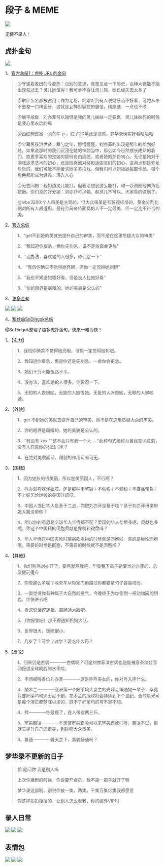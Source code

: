 # 段子 & MEME

![](/image/discuss/biao.jpg)

无梗不录人！
## 虎扑金句
![](/image/data/hupu1.jpg)

1、[官方总结1：虎扑 JRs 的金句](https://weibo.com/2054300185/M82Cy1my1)
> ＠守望着麦田的今麦郎：没别的意思，就想见证一下历史，女神大赛能不能出现双冠王？灵儿她值得！我可舍不得让灵儿输，她已经失去太多了
> 
> ＠取什么名都被占用：作为老粉，经常听到有人说她牙齿不好看，可她从来不去整一口烤瓷牙，这就是女神对容貌的自信，纯原装，一点也不改
> 
> ＠躺平咸鱼：刘亦菲可以输但是我的灵儿妹妹一定要赢，灵儿妹妹死的时候是我心里永远的痛
> 
> ＠西红柿首富 i :真的牛 p ，红了20年还是顶流，梦华录确实好看哈哈哈
> 
> ＠宝藏男孩洪世贤：舞勺之年，懵懵懂懂，刘亦菲的出现是那么的恰到好处。如果说那时的我们沉浸在她的神颜当中，那么如今已然成长成熟的我们，能更多喜欢的是她的那份自由酒脱，或者她的那份初心。无论是她对于演戏追求艺术的初心，还是她真诚对待影迷朋友们的初心，这两点都是弥足珍贵的。我们可能不能奢求她多多拍戏，但我们可以祝福她每部作品，每个角色都能成为经典，深入人心
> 
> ＠无衣同袍：我知道灵儿能打，但我没想到这么能打，和一众港圈经典角色抗衡。你们真的好爱她：刘亦菲可以输，赵灵儿不可以。大家真的做到了。
> 
> @lvbo3200:个人审美是主观的，但大众审美是有客观标准的，黄金分割比例对所有人都适用。最符合马夸特面具的人不一定最美，但一定比不符合的美。

2、[官方总结](https://weibo.com/2054300185/M82h9AAvh)

> 1、“get不到她的美就去提升自己的审美，而不是在这里质疑大众的审美”
> 
> 2、“我知道你很急，但你先别急，说不定后面会更急”
> 
> 3、“没办法，喜欢她的人很多，你们忍一下”
> 
> 4、 “我信你确实不觉得她亮眼，但你一定觉得她刺眼”
> 
> 5、“我也不知道她哪好看，但是没人比她好看”
> 
> 6、“你的眼界是局限的，她的美貌是公认的”


3、[更多金句](https://weibo.com/2054300185/M82r2rGti)

![](/image/data/hupu2.PNG)
![](/image/data/hupu3.PNG)
![](/image/data/hupu4.PNG)

4、[粉丝@SoDingok总结](https://weibo.com/5093282944/M860biIsR)

@SoDingok整理了超多虎扑金句，快来一睹为快！

1、【实力】
> 1、我信你确实不觉得她亮眼，但你一定觉得她刺眼。
> 
> 2、我知道你着急，但是你还是先别急，一会你会更急。
> 
> 3、她们不行不能怪路不平。
> 
> 4、没办法，喜欢她的人很多，你要忍一下。
> 
> 5、无知的人畏惧她，无能的人嫉恨她。无耻的人派毁她，无赖的人攀咬她。

2、【外貌】
> 1、get 不到她的美就去提升自己的审美，而不是在这里质疑大众的审美。
> 
> 2、你的眼界是局限的，她的美貌是公认的。
> 
> 3、“有没有 xxx ”“该不会只有我一个人.....”此种句式统称为自我意识过剩，没有人在意你的想法 OK ?
> 
> 4、在绝对美貌面前，粉丝的作用可有可无。

3、【国籍】
> 1、因为她长的很美丽，所以是美丽国人，不行啊？
> 
> 2、咋办就喜欢洋妞哎。还是那种不整容＋不偷税＋不漏税＋不直播带货＋不上综艺恰烂钱的美国洋妞哎。
> 
> 3、中国人恨日本人是基于二战，你恨刘亦菲是基于啥？基于刘亦菲母亲带她入籍没带你？
> 
> 4、所以你的意思是全球华人华侨都不配？爱国的华人华侨多呢，贡献也多呢，你这个中国籍的同胞贡献是靠嘴和键盘吗？
> 
> 5、华人华侨在中国灾难时期捐款捐物的时候就是同胞啦。真的是弹性同胞哦，需要的时候是同胞，不需要的时候就不是同胞啦？

4、【其他】
> 1、你们别骂刘亦菲了，要骂就骂我吧，毕竟我下辈子是要当刘亦菲的，总要提前适应
> 
> 2、你管那么多呢？收粪车从你家门前路过你都要拿勺子尝尝咸淡。
> 
> 3、一直觉得你有种属于大自然的灵气，今晚终于为你偷到一把动物园的钥匙，你快进去吧
> 
> 4、看您说话这逻辑，直肠通大脑吧。
> 
> 5、（你报警吧）那不得通知抓狗大队。
> 
> 6、世界很大，饭圈很小。
> 
> 7、几岁了？可曾上过学？现吃什么药？


5.【反驳】
> 1、归来仍是古偶————古偶啊？可是刘亦菲演古偶也是能被康泰纳仕官网报道全球刷脸的水平哎。
> 
> 2、不想被叫各位刘亦菲————这是称呼美女的，你对号入座什么。
> 
> 3、酸木兰————亚洲第一个好莱坞大女主的光环会跟随她一辈子，毕竟只要好莱坞和迪士尼不倒，花木兰的版权将会持续到下个世纪，全球星光可是每个演员都梦寐以求的，混不了好菜坞的可不是不想。
> 
> 4、胖————你最瘦了，连人带盒两三斤。
> 
> 5、审美霸凌————不想被审美霸凌可以来审美霸我们呀，霸凌不过，那就去提升自己的审美，别碰瓷大众审美。
> 
> 6、普通————普天之下，美貌畅通吗？

## 梦华录不更新的日子

> 鹅 就问你 我是别人吗
>
> 上次你播剧的时候，你说要开会员，我不是一把子就开了嘛
>
> 梦华录这部剧，别说你放一集，两集，千集万集亿集我都愿意
>
> 你这样扣扣搜搜的，让别人怎么看我，你的编外VIP吗


## 录人日常

![](/image/discuss/lr.jpg)
![](/image/lu/meme/day.jpg)
![](/image/lu/meme/day-2.jpg)

## 表情包

![](/image/lu/meme-1.jpg)
![](/image/lu/meme-4.jpg)
![](/image/lu/meme-3.jpg)
